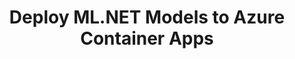 ---
title: "Deploy ML.NET Models to Azure Container Apps"
resources: 
  - text: "Recording"
    url: "https://yewtu.be/watch?v=1bmGJI2o8_I"    
  - text: "Source code & slides"
    url: "https://github.com/luisquintanilla/ReactorMLNETContainerApps"
  - text: "ML.NET Docs"
    url: "https://docs.microsoft.com/dotnet/machine-learning/"
  - text: "ML.NET Samples"
    url: "https://github.com/dotnet/machinelearning-samples"
  - text: "ML.NET GitHub Repo"
    url: "https://github.com/dotnet/machinelearning"
  - text: "ML.NET Roadmap"
    url: "https://aka.ms/mlnet-roadmap"    
  - text: "Azure Container Apps Docs"
    url: "https://docs.microsoft.com/azure/container-apps/"
  - text: "Spanish version of this talk"
    url: /presentations/mlnet-globalai-2022.html
---
